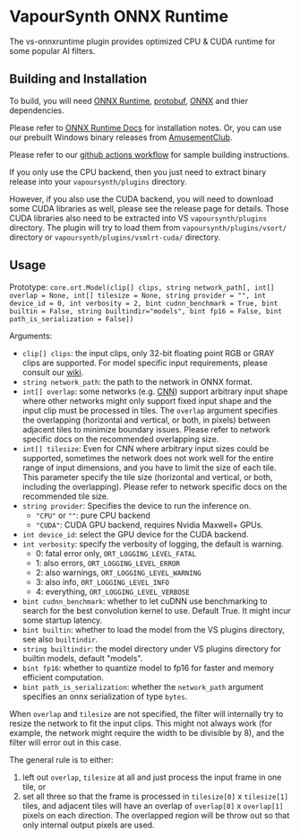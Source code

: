 # VapourSynth ONNX Runtime

The vs-onnxruntime plugin provides optimized CPU & CUDA runtime for some popular AI filters.

## Building and Installation

To build, you will need [ONNX Runtime](https://www.onnxruntime.ai/), [protobuf](https://github.com/protocolbuffers/protobuf), [ONNX](https://github.com/onnx/onnx) and thier dependencies.

Please refer to [ONNX Runtime Docs](https://onnxruntime.ai/docs/install/) for installation notes.
Or, you can use our prebuilt Windows binary releases from [AmusementClub](https://github.com/AmusementClub/onnxruntime/releases/latest/).

Please refer to our [github actions workflow](../.github/workflows/windows-ort.yml) for sample building instructions.

If you only use the CPU backend, then you just need to extract binary release into your `vapoursynth/plugins` directory.

However, if you also use the CUDA backend, you will need to download some CUDA libraries as well, please see the release page for details. Those CUDA libraries also need to be extracted into VS `vapoursynth/plugins` directory. The plugin will try to load them from `vapoursynth/plugins/vsort/` directory or `vapoursynth/plugins/vsmlrt-cuda/` directory.

## Usage

Prototype: `core.ort.Model(clip[] clips, string network_path[, int[] overlap = None, int[] tilesize = None, string provider = "", int device_id = 0, int verbosity = 2, bint cudnn_benchmark = True, bint builtin = False, string builtindir="models", bint fp16 = False, bint path_is_serialization = False])`

Arguments:
 - `clip[] clips`: the input clips, only 32-bit floating point RGB or GRAY clips are supported. For model specific input requirements, please consult our [wiki](https://github.com/AmusementClub/vs-mlrt/wiki).
 - `string network_path`: the path to the network in ONNX format.
 - `int[] overlap`: some networks (e.g. [CNN](https://en.wikipedia.org/wiki/Convolutional_neural_network)) support arbitrary input shape where other networks might only support fixed input shape and the input clip must be processed in tiles. The `overlap` argument specifies the overlapping (horizontal and vertical, or both, in pixels) between adjacent tiles to minimize boundary issues. Please refer to network specific docs on the recommended overlapping size.
 - `int[] tilesize`: Even for CNN where arbitrary input sizes could be supported, sometimes the network does not work well for the entire range of input dimensions, and you have to limit the size of each tile. This parameter specify the tile size (horizontal and vertical, or both, including the overlapping). Please refer to network specific docs on the recommended tile size.
 - `string provider`: Specifies the device to run the inference on.
   - `"CPU"` or `""`: pure CPU backend
   - `"CUDA"`: CUDA GPU backend, requires Nvidia Maxwell+ GPUs.
 - `int device_id`: select the GPU device for the CUDA backend.
 - `int verbosity`: specify the verbosity of logging, the default is warning.
   - 0: fatal error only, `ORT_LOGGING_LEVEL_FATAL`
   - 1: also errors, `ORT_LOGGING_LEVEL_ERROR`
   - 2: also warnings, `ORT_LOGGING_LEVEL_WARNING`
   - 3: also info, `ORT_LOGGING_LEVEL_INFO`
   - 4: everything, `ORT_LOGGING_LEVEL_VERBOSE`
 - `bint cudnn_benchmark`: whether to let cuDNN use benchmarking to search for the best convolution kernel to use. Default True. It might incur some startup latency.
 - `bint builtin`: whether to load the model from the VS plugins directory, see also `builtindir`.
 - `string builtindir`: the model directory under VS plugins directory for builtin models, default "models".
 - `bint fp16`: whether to quantize model to fp16 for faster and memory efficient computation.
 - `bint path_is_serialization`: whether the `network_path` argument specifies an onnx serialization of type `bytes`.

When `overlap` and `tilesize` are not specified, the filter will internally try to resize the network to fit the input clips. This might not always work (for example, the network might require the width to be divisible by 8), and the filter will error out in this case.

The general rule is to either:
1. left out `overlap`, `tilesize` at all and just process the input frame in one tile, or
2. set all three so that the frame is processed in `tilesize[0]` x `tilesize[1]` tiles, and adjacent tiles will have an overlap of `overlap[0]` x `overlap[1]` pixels on each direction. The overlapped region will be throw out so that only internal output pixels are used.

